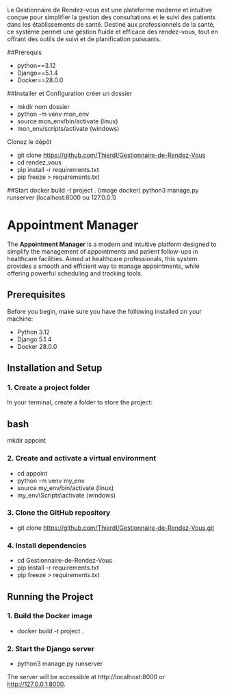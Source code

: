 Le Gestionnaire de Rendez-vous est une plateforme moderne et intuitive conçue pour simplifier la gestion des consultations et le suivi des patients dans les établissements de santé. Destiné aux professionnels de la santé, ce système permet une gestion fluide et efficace des rendez-vous, tout en offrant des outils de suivi et de planification puissants.

##Prérequis
- python==3.12
- Django==5.1.4
- Docker==28.0.0

##Installer et Configuration
créer un dossier 
- mkdir nom dossier
- python -m venv mon_env
- source mon_env/bin/activate  (linux)
- mon_env/scripts/activate  (windows)

Clonez le dépôt 
- git clone https://github.com/Thierdl/Gestionnaire-de-Rendez-Vous
- cd rendez_vous
- pip install -r requirements.txt
- pip freeze > requirements.txt


##Start
docker build -t project . (image docker)
python3 manage.py runserver (localhost:8000 ou 127.0.0.1)

























# Appointment Manager

The **Appointment Manager** is a modern and intuitive platform designed to simplify the management of appointments and patient follow-ups in healthcare facilities. Aimed at healthcare professionals, this system provides a smooth and efficient way to manage appointments, while offering powerful scheduling and tracking tools.

## Prerequisites

Before you begin, make sure you have the following installed on your machine:

- Python 3.12
- Django 5.1.4
- Docker 28.0.0

## Installation and Setup

### 1. Create a project folder
In your terminal, create a folder to store the project:

## bash

mkdir appoint

### 2. Create and activate a virtual environment
- cd appoint
- python -m venv my_env
- source my_env/bin/activate (linux)
- my_env\Scripts\activate (windows)

### 3. Clone the GitHub repository
- git clone https://github.com/Thierdl/Gestionnaire-de-Rendez-Vous.git


### 4. Install dependencies
- cd Gestionnaire-de-Rendez-Vous
- pip install -r requirements.txt
- pip freeze > requirements.txt

## Running the Project
### 1. Build the Docker image
- docker build -t project .

### 2. Start the Django server
- python3 manage.py runserver

The server will be accessible at http://localhost:8000 or http://127.0.0.1:8000.
